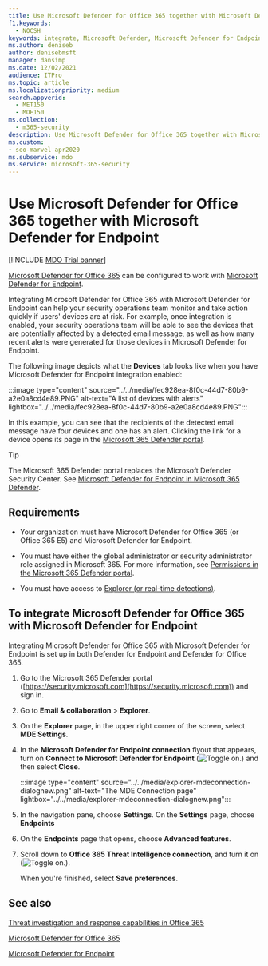 ```yaml
---
title: Use Microsoft Defender for Office 365 together with Microsoft Defender for Endpoint
f1.keywords:
  - NOCSH
keywords: integrate, Microsoft Defender, Microsoft Defender for Endpoint
ms.author: deniseb
author: denisebmsft
manager: dansimp
ms.date: 12/02/2021
audience: ITPro
ms.topic: article
ms.localizationpriority: medium
search.appverid:
  - MET150
  - MOE150
ms.collection:
  - m365-security
description: Use Microsoft Defender for Office 365 together with Microsoft Defender for Endpoint to get more detailed information about threats against your devices and email content.
ms.custom:
- seo-marvel-apr2020
ms.subservice: mdo
ms.service: microsoft-365-security
---
```


# Use Microsoft Defender for Office 365 together with Microsoft Defender for Endpoint

[!INCLUDE [MDO Trial banner](../includes/mdo-trial-banner.md)]

[Microsoft Defender for Office 365](defender-for-office-365.md) can be configured to work with [Microsoft Defender for Endpoint](/windows/security/threat-protection).

Integrating Microsoft Defender for Office 365 with Microsoft Defender for Endpoint can help your security operations team monitor and take action quickly if users' devices are at risk. For example, once integration is enabled, your security operations team will be able to see the devices that are potentially affected by a detected email message, as well as how many recent alerts were generated for those devices in Microsoft Defender for Endpoint.

The following image depicts what the **Devices** tab looks like when you have Microsoft Defender for Endpoint integration enabled:

:::image type="content" source="../../media/fec928ea-8f0c-44d7-80b9-a2e0a8cd4e89.PNG" alt-text="A list of devices with alerts" lightbox="../../media/fec928ea-8f0c-44d7-80b9-a2e0a8cd4e89.PNG":::

In this example, you can see that the recipients of the detected email message have four devices and one has an alert. Clicking the link for a device opens its page in the [Microsoft 365 Defender portal](/microsoft-365/security/defender/microsoft-365-defender).

> [!TIP]
> The Microsoft 365 Defender portal replaces the Microsoft Defender Security Center. See [Microsoft Defender for Endpoint in Microsoft 365 Defender](../defender/microsoft-365-security-center-mde.md).

## Requirements

- Your organization must have Microsoft Defender for Office 365 (or Office 365 E5) and Microsoft Defender for Endpoint.

- You must have either the global administrator or security administrator role assigned in Microsoft 365. For more information, see [Permissions in the Microsoft 365 Defender portal](permissions-microsoft-365-security-center.md).

- You must have access to [Explorer (or real-time detections)](threat-explorer.md).

## To integrate Microsoft Defender for Office 365 with Microsoft Defender for Endpoint

Integrating Microsoft Defender for Office 365 with Microsoft Defender for Endpoint is set up in both Defender for Endpoint and Defender for Office 365.

1. Go to the Microsoft 365 Defender portal ([https://security.microsoft.com](https://security.microsoft.com)) and sign in.

2. Go to **Email & collaboration** \> **Explorer**.

3. On the **Explorer** page, in the upper right corner of the screen, select **MDE Settings**.

3. In the **Microsoft Defender for Endpoint connection** flyout that appears, turn on **Connect to Microsoft Defender for Endpoint** (![Toggle on.](../../media/scc-toggle-on.png)) and then select **Close**.

   :::image type="content" source="../../media/explorer-mdeconnection-dialognew.png" alt-text="The MDE Connection page" lightbox="../../media/explorer-mdeconnection-dialognew.png":::

4. In the navigation pane, choose **Settings**. On the **Settings** page, choose **Endpoints**

5. On the **Endpoints** page that opens, choose **Advanced features**.

6. Scroll down to **Office 365 Threat Intelligence connection**, and turn it on (![Toggle on.](../../media/scc-toggle-on.png)).

   When you're finished, select **Save preferences**.

## See also

[Threat investigation and response capabilities in Office 365](office-365-ti.md)

[Microsoft Defender for Office 365](defender-for-office-365.md)

[Microsoft Defender for Endpoint](/windows/security/threat-protection)

